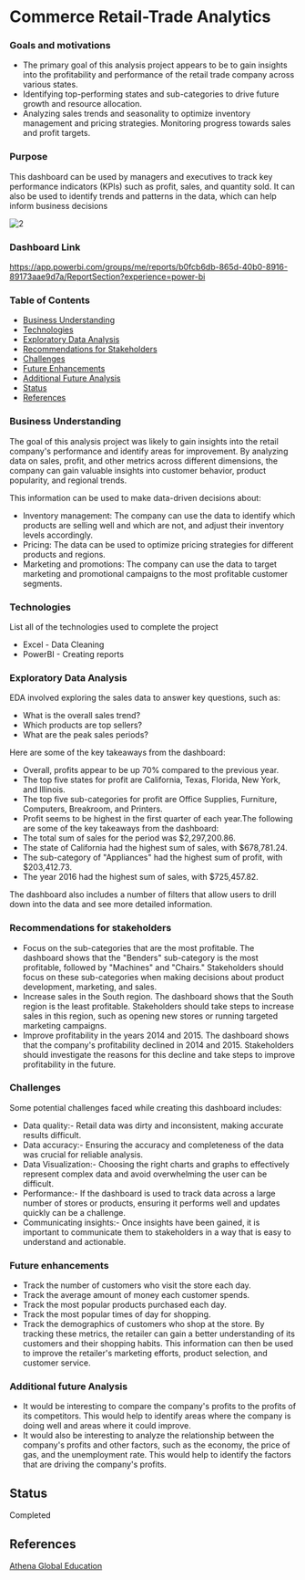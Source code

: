 # Commerce Retail-Trade Analytics

### Goals and motivations
- The primary goal of this analysis project appears to be to gain insights into the profitability and performance of the retail trade company across various states. 
- Identifying top-performing states and sub-categories to drive future growth and resource allocation.
- Analyzing sales trends and seasonality to optimize inventory management and pricing strategies. Monitoring progress towards sales and profit targets.
	
### Purpose
  This dashboard can be used by managers and executives to track key performance indicators (KPIs) such as profit, sales, and quantity sold. It can also be used to identify trends and patterns in the data, which can help inform business decisions

![2](https://github.com/M-Ullas/Commerce-Retail-Trade-Analytics/assets/142295090/1bf41a02-606f-4796-8455-538fd70ec0d9)


### Dashboard Link 
 https://app.powerbi.com/groups/me/reports/b0fcb6db-865d-40b0-8916-89173aae9d7a/ReportSection?experience=power-bi

### Table of Contents

- [Business Understanding](#business-understanding)
- [Technologies](#technologies)
- [Exploratory Data Analysis](#exploratory-data-analysis)
- [Recommendations for Stakeholders](#recommendations-for-stakeholders)
- [Challenges](#challenges)
- [Future Enhancements](#future-enhancements)
- [Additional Future Analysis](#additional-future-analysis)
- [Status](#status)
- [References](#references)

 ### Business Understanding
 The goal of this analysis project was likely to gain insights into the retail company's performance and identify areas for improvement. By analyzing data on sales, profit, and other metrics across different dimensions, the company can gain valuable insights into customer behavior, product popularity, and regional trends.
 
 This information can be used to make data-driven decisions about:
- Inventory management: The company can use the data to identify which products are selling well and which are not, and adjust their inventory levels accordingly.
- Pricing: The data can be used to optimize pricing strategies for different products and regions.
- Marketing and promotions: The company can use the data to target marketing and promotional campaigns to the most profitable customer segments.

### Technologies
List all of the technologies  used to complete the project	
- Excel - Data Cleaning
- PowerBI - Creating reports

### Exploratory Data Analysis
 EDA involved exploring the sales data to answer key questions, such as:
- What is the overall sales trend?
- Which products are top sellers?
- What are the peak sales periods?

Here are some of the key takeaways from the dashboard: 
		
- Overall, profits appear to be up 70% compared to the previous year.
- The top five states for profit are California, Texas, Florida, New York, and Illinois.
- The top five sub-categories for profit are Office Supplies, Furniture, Computers, Breakroom, and Printers.
- Profit seems to be highest in the first quarter of each year.The following are some of the key takeaways from the dashboard:
- The total sum of sales for the period was $2,297,200.86.
- The state of California had the highest sum of sales, with $678,781.24.
- The sub-category of "Appliances" had the highest sum of profit, with $203,412.73.
- The year 2016 had the highest sum of sales, with $725,457.82.
		
The dashboard also includes a number of filters that allow users to drill down into the data and see more detailed information.

### Recommendations for stakeholders
- Focus on the sub-categories that are the most profitable. The dashboard shows that the "Benders" sub-category is the most profitable, followed by "Machines" and "Chairs." Stakeholders should focus on these sub-categories when making decisions about product development, marketing, and sales.
- Increase sales in the South region. The dashboard shows that the South region is the least profitable. Stakeholders should take steps to increase sales in this region, such as opening new stores or running targeted marketing campaigns.
- Improve profitability in the years 2014 and 2015. The dashboard shows that the company's profitability declined in 2014 and 2015. Stakeholders should investigate the reasons for this decline and take steps to improve profitability in the future.
		 
### Challenges
Some potential challenges faced while creating this dashboard includes:

- Data quality:- Retail data was dirty and inconsistent, making accurate results difficult.
- Data accuracy:- Ensuring the accuracy and completeness of the data was crucial for reliable analysis.
- Data Visualization:- Choosing the right charts and graphs to effectively represent complex data and avoid overwhelming the user can be difficult.
- Performance:- If the dashboard is used to track data across a large number of stores or products, ensuring it performs well and updates quickly can be a challenge.
- Communicating insights:- Once insights have been gained, it is important to communicate them to stakeholders in a way that is easy to understand and actionable.

### Future enhancements
- Track the number of customers who visit the store each day.
- Track the average amount of money each customer spends.
- Track the most popular products purchased each day.
- Track the most popular times of day for shopping.
- Track the demographics of customers who shop at the store.
  By tracking these metrics, the retailer can gain a better understanding of its customers and their shopping habits. This information can then be used to improve the retailer's marketing efforts, product selection, and customer service.


### Additional future Analysis
- It would be interesting to compare the company's profits to the profits of its competitors. This would help to identify areas where the company is doing well and areas where it could improve.
- It would also be interesting to analyze the relationship between the company's profits and other factors, such as the economy, the price of gas, and the unemployment rate. This would help to identify the factors that are driving the company's profits.
	
## Status
Completed

## References
[Athena Global Education](https://uniathena.com)

